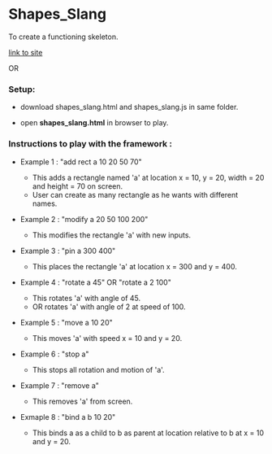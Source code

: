 # Shapes_Slang
To create a functioning skeleton.

[link to site](https://shapes-slang.herokuapp.com/)

OR

### Setup:
* download shapes_slang.html and shapes_slang.js in same folder.

* open **shapes_slang.html** in browser to play.

### Instructions to play with the framework :

* Example 1 : "add rect a 10 20 50 70"
	* This adds a rectangle named 'a' at location x = 10, y = 20, width = 20 and height = 70 on screen.
	* User can create as many rectangle as he wants with different names.

* Example 2 : "modify a 20 50 100 200"
	* This modifies the rectangle 'a' with new inputs.

* Example 3 : "pin a 300 400"
	* This places the rectangle 'a' at location x = 300 and y = 400. 

* Example 4 : "rotate a 45" OR "rotate a 2 100"
	* This rotates 'a' with angle of 45.
	* OR rotates 'a' with angle of 2 at speed of 100.

* Example 5 : "move a 10 20"
	* This moves 'a' with speed x = 10 and y = 20.

* Example 6 : "stop a"
	* This stops all rotation and motion of 'a'.

* Example 7 : "remove a"
	* This removes 'a' from screen.

* Exmaple 8 : "bind a b 10 20"
	* This binds a as a child to b as parent at location relative to b at x = 10 and y = 20.
	 